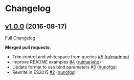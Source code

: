 # Changelog

## [v1.0.0](https://github.com/seegno/sql-tag/tree/v1.0.0) (2016-08-17)
[Full Changelog](https://github.com/seegno/sql-tag/compare/v0.0.1...v1.0.0)

**Merged pull requests:**

- Trim control and whitespace from queries [\#5](https://github.com/seegno/sql-tag/pull/5) ([ruimarinho](https://github.com/ruimarinho))
- Improve README examples [\#4](https://github.com/seegno/sql-tag/pull/4) ([ruimarinho](https://github.com/ruimarinho))
- Update format to use bind parameters [\#3](https://github.com/seegno/sql-tag/pull/3) ([nunofgs](https://github.com/nunofgs))
- Rewrite in ES2015 [\#2](https://github.com/seegno/sql-tag/pull/2) ([nunofgs](https://github.com/nunofgs))

